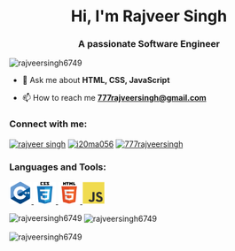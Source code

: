 <h1 align="center">Hi, I'm Rajveer Singh</h1>
<h3 align="center">A passionate Software Engineer</h3>


<p align="left"> <img src="https://komarev.com/ghpvc/?username=rajveersingh6749&label=Profile%20views&color=0e75b6&style=flat" alt="rajveersingh6749" /> </p>

- 💬 Ask me about **HTML, CSS, JavaScript**

- 📫 How to reach me **777rajveersingh@gmail.com**

<h3 align="left">Connect with me:</h3>
<p align="left">
<a href="https://www.linkedin.com/in/rajveer-singh-17699a223/" target="blank"><img align="center" src="https://raw.githubusercontent.com/rahuldkjain/github-profile-readme-generator/master/src/images/icons/Social/linked-in-alt.svg" alt="rajveer singh" height="30" width="40" /></a>
<a href="https://www.leetcode.com/i20ma056" target="blank"><img align="center" src="https://raw.githubusercontent.com/rahuldkjain/github-profile-readme-generator/master/src/images/icons/Social/leet-code.svg" alt="i20ma056" height="30" width="40" /></a>
<a href="https://auth.geeksforgeeks.org/user/777rajveersingh" target="blank"><img align="center" src="https://raw.githubusercontent.com/rahuldkjain/github-profile-readme-generator/master/src/images/icons/Social/geeks-for-geeks.svg" alt="777rajveersingh" height="30" width="40" /></a>
</p>

<h3 align="left">Languages and Tools:</h3>
<p align="left"> <a href="https://www.w3schools.com/cpp/" target="_blank" rel="noreferrer"> <img src="https://raw.githubusercontent.com/devicons/devicon/master/icons/cplusplus/cplusplus-original.svg" alt="cplusplus" width="40" height="40"/> </a> <a href="https://www.w3schools.com/css/" target="_blank" rel="noreferrer"> <img src="https://raw.githubusercontent.com/devicons/devicon/master/icons/css3/css3-original-wordmark.svg" alt="css3" width="40" height="40"/> </a> <a href="https://www.w3.org/html/" target="_blank" rel="noreferrer"> <img src="https://raw.githubusercontent.com/devicons/devicon/master/icons/html5/html5-original-wordmark.svg" alt="html5" width="40" height="40"/> </a> <a href="https://developer.mozilla.org/en-US/docs/Web/JavaScript" target="_blank" rel="noreferrer"> <img src="https://raw.githubusercontent.com/devicons/devicon/master/icons/javascript/javascript-original.svg" alt="javascript" width="40" height="40"/> </a> </p>

<p><img align="left" src="https://github-readme-stats.vercel.app/api/top-langs?username=rajveersingh6749&show_icons=true&locale=en&layout=compact" alt="rajveersingh6749" /></p>

<p>&nbsp;<img align="center" src="https://github-readme-stats.vercel.app/api?username=rajveersingh6749&show_icons=true&locale=en" alt="rajveersingh6749" /></p>

<p><img align="center" src="https://github-readme-streak-stats.herokuapp.com/?user=rajveersingh6749&" alt="rajveersingh6749" /></p>
